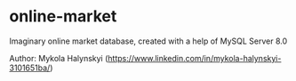 # online-market
Imaginary online market database, created with a help of MySQL Server 8.0

Author: Mykola Halynskyi (https://www.linkedin.com/in/mykola-halynskyi-3101651ba/) 
